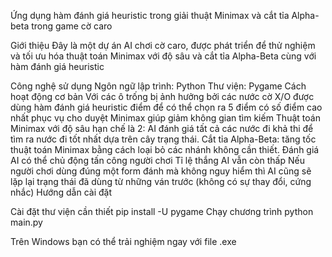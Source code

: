 Ứng dụng hàm đánh giá heuristic trong giải thuật Minimax và cắt tỉa Alpha-beta trong game cờ caro

Giới thiệu
Đây là một dự án AI chơi cờ caro, được phát triển để thử nghiệm và tối ưu hóa thuật toán Minimax với độ sâu và cắt tỉa Alpha-Beta cùng với hàm đánh giá heuristic

Công nghệ sử dụng
Ngôn ngữ lập trình: Python
Thư viện: Pygame
Cách hoạt động cơ bản
Với các ô trống bị ảnh hưởng bởi các nước cờ X/O được dùng hàm đánh giá heuristic điểm để có thể chọn ra 5 điểm có số điểm cao nhất phục vụ cho duyệt Minimax giúp giảm không gian tìm kiếm
Thuật toán Minimax với độ sâu hạn chế là 2: AI đánh giá tất cả các nước đi khả thi để tìm ra nước đi tốt nhất dựa trên cây trạng thái.
Cắt tỉa Alpha-Beta: tăng tốc thuật toán Minimax bằng cách loại bỏ các nhánh không cần thiết.
Đánh giá
AI có thể chủ động tấn công người chơi
Tỉ lệ thắng AI vẫn còn thấp
Nếu người chơi dùng đúng một form đánh mà không nguy hiểm thì AI cũng sẽ lặp lại trạng thái đã dùng từ những ván trước (không có sự thay đổi, cứng nhắc)
Hướng dẫn cài đặt

Cài đặt thư viện cần thiết
pip install -U pygame
Chạy chương trình
python main.py

Trên Windows bạn có thể trải nghiệm ngay với file .exe
